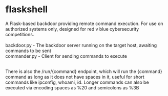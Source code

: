 # flaskshell
A Flask-based backdoor providing remote command execution. For use on authorized systems only, designed for red v blue cybersecurity competitions. 
 <br> <br> backdoor.py - The backdoor server running on the target host, awaiting commands to be sent
 <br>commander.py - Client for sending commands to execute 

 <br> There is also the /run/{command} endpoint, which will run the {command} command as long as it does not have spaces in it, useful for 
 short commands like ipconfig, whoami, id. Longer commands can also be executed via encoding spaces as %20 and semicolons as %3B
